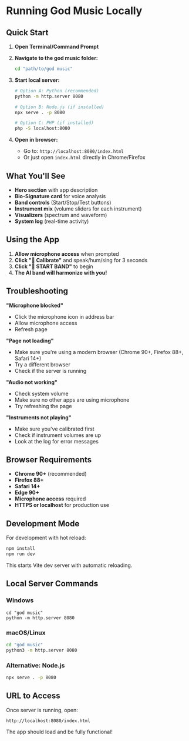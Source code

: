 # Running God Music Locally

## Quick Start

1. **Open Terminal/Command Prompt**
2. **Navigate to the god music folder:**
   ```bash
   cd "path/to/god music"
   ```

3. **Start local server:**
   ```bash
   # Option A: Python (recommended)
   python -m http.server 8080

   # Option B: Node.js (if installed)
   npx serve . -p 8080

   # Option C: PHP (if installed)
   php -S localhost:8080
   ```

4. **Open in browser:**
   - Go to: `http://localhost:8080/index.html`
   - Or just open `index.html` directly in Chrome/Firefox

## What You'll See

- **Hero section** with app description
- **Bio-Signature card** for voice analysis
- **Band controls** (Start/Stop/Test buttons)
- **Instrument mix** (volume sliders for each instrument)
- **Visualizers** (spectrum and waveform)
- **System log** (real-time activity)

## Using the App

1. **Allow microphone access** when prompted
2. **Click "🎤 Calibrate"** and speak/hum/sing for 3 seconds
3. **Click "🎼 START BAND"** to begin
4. **The AI band will harmonize with you!**

## Troubleshooting

**"Microphone blocked"**
- Click the microphone icon in address bar
- Allow microphone access
- Refresh page

**"Page not loading"**
- Make sure you're using a modern browser (Chrome 90+, Firefox 88+, Safari 14+)
- Try a different browser
- Check if the server is running

**"Audio not working"**
- Check system volume
- Make sure no other apps are using microphone
- Try refreshing the page

**"Instruments not playing"**
- Make sure you've calibrated first
- Check if instrument volumes are up
- Look at the log for error messages

## Browser Requirements

- **Chrome 90+** (recommended)
- **Firefox 88+**
- **Safari 14+**
- **Edge 90+**
- **Microphone access** required
- **HTTPS or localhost** for production use

## Development Mode

For development with hot reload:
```bash
npm install
npm run dev
```

This starts Vite dev server with automatic reloading.

## Local Server Commands

### Windows
```batch
cd "god music"
python -m http.server 8080
```

### macOS/Linux
```bash
cd "god music"
python3 -m http.server 8080
```

### Alternative: Node.js
```bash
npx serve . -p 8080
```

## URL to Access

Once server is running, open:
```
http://localhost:8080/index.html
```

The app should load and be fully functional!
